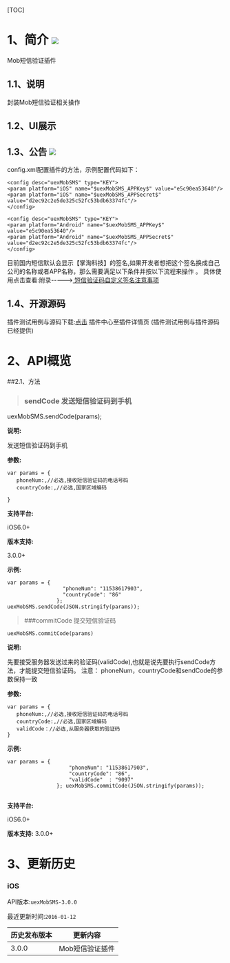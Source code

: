 [TOC]
# 1、简介 [![](http://appcan-download.oss-cn-beijing.aliyuncs.com/%E5%85%AC%E6%B5%8B%2Fgf.png)]()
Mob短信验证插件
## 1.1、说明
封装Mob短信验证相关操作
## 1.2、UI展示

## 1.3、公告 [![](http://appcan-download.oss-cn-beijing.aliyuncs.com/%E5%85%AC%E6%B5%8B%2Fnew.gif)]() 
config.xml配置插件的方法，示例配置代码如下：

```
<config desc="uexMobSMS" type="KEY">
<param platform="iOS" name="$uexMobSMS_APPKey$" value="e5c90ea53640"/>
<param platform="iOS" name="$uexMobSMS_APPSecret$" value="d2ec92c2e5de325c52fc53bdb63374fc"/>
</config>

<config desc="uexMobSMS" type="KEY">
<param platform="Android" name="$uexMobSMS_APPKey$" value="e5c90ea53640"/>
<param platform="Android" name="$uexMobSMS_APPSecret$" value="d2ec92c2e5de325c52fc53bdb63374fc"/>
</config>
```

目前国内短信默认会显示【掌淘科技】的签名,如果开发者想把这个签名换成自己公司的名称或者APP名称，那么需要满足以下条件并按以下流程来操作
。 具体使用点击查看:附录----->[ 短信验证码自定义签名注意事项](http://bbs.mob.com/thread-16106-1-1.html)
    
## 1.4、开源源码
插件测试用例与源码下载:[点击](http://plugin.appcan.cn/details.html?id=188_index) 插件中心至插件详情页 (插件测试用例与插件源码已经提供)

# 2、API概览
##2.1、方法

> ### sendCode 发送短信验证码到手机

uexMobSMS.sendCode(params);
     

                
                

**说明:**

发送短信验证码到手机

                
**参数:**

 ```
var params = {
    phoneNum:,//必选,接收短信验证码的电话号码
    countryCode:,//必选,国家区域编码
   
}
 ```

**支持平台:**
				
iOS6.0+	

**版本支持:**

3.0.0+

**示例:**

```
var params = {
                  "phoneNum": "11538617903",
                  "countryCode": "86"
                };
uexMobSMS.sendCode(JSON.stringify(params));
```

> ###commitCode 提交短信验证码	

`uexMobSMS.commitCode(params)`	

**说明:**

先要接受服务器发送过来的验证码(validCode),也就是说先要执行sendCode方法，才能提交短信验证码。
注意：
phoneNum，countryCode和sendCode的参数保持一致		


**参数:**

 ```
var params = {
    phoneNum:,//必选,接收短信验证码的电话号码
    countryCode:,//必选,国家区域编码
    validCode：//必选,从服务器获取的验证码
}
 ```

 
**示例:**

```
var params = {
                    "phoneNum": "11538617903",
                    "countryCode": "86",
                    "validCode"  : "9097"
                }; uexMobSMS.commitCode(JSON.stringify(params));
                
```

**支持平台:**
				
iOS6.0+	

**版本支持:**
3.0.0+	



# 3、更新历史

### iOS

API版本:`uexMobSMS-3.0.0`

最近更新时间:`2016-01-12`

| 历史发布版本 | 更新内容 |
| ----- | ----- |
| 3.0.0 | Mob短信验证插件 |


